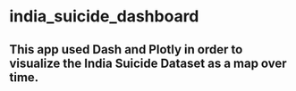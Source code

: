 # india_suicide_dashboard
## This app used Dash and Plotly in order to visualize the India Suicide Dataset as a map over time.
